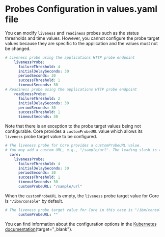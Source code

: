 # Probes Configuration in values.yaml file

You can modify `liveness` and `readiness` probes such as the status thresholds and time values. However, you cannot configure the probe target values because they are specific to the application and the values must not be changed.

```yaml
# Liveness probe using the applications HTTP probe endpoint 
    livenessProbe:
      failureThreshold: 4
      initialDelaySeconds: 30
      periodSeconds: 30
      successThreshold: 1
      timeoutSeconds: 30
# Readiness probe using the applications HTTP probe endpoint
    readinessProbe:
      failureThreshold: 2
      initialDelaySeconds: 30
      periodSeconds: 30
      successThreshold: 1
      timeoutSeconds: 30
```

Note that there is an exception to the probe target values being not configurable. Core provides a `customProbeURL` value which allows its `liveness` probe target value to be configured.

```yaml
# The liveness probe for Core provides a customProbeURL value. 
# You may add a custom URL, e.g., "/sample/url". The leading slash is required. 
  core:  
    livenessProbe:
      failureThreshold: 4
      initialDelaySeconds: 30
      periodSeconds: 30
      successThreshold: 1
      timeoutSeconds: 30
      customProbeURL: "/sample/url"
```

When the `customProbeURL` is empty, the `liveness` probe target value for Core is `"/ibm/console"` by default.

```yaml
# The liveness probe target value for Core in this case is "/ibm/console"
      customProbeURL: ""
```

You can find information about the configuration options in the [Kubernetes documentation](https://kubernetes.io/docs/tasks/configure-pod-container/configure-liveness-readiness-startup-probes/#configure-probes){target="_blank"}.